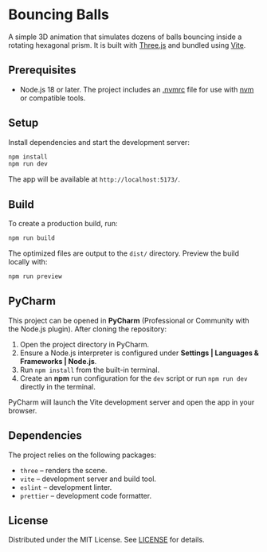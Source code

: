 # Bouncing Balls

A simple 3D animation that simulates dozens of balls bouncing inside a rotating hexagonal prism. It is built with [Three.js](https://threejs.org/) and bundled using [Vite](https://vitejs.dev/).

## Prerequisites

- Node.js 18 or later. The project includes an [.nvmrc](.nvmrc) file for use with
  [nvm](https://github.com/nvm-sh/nvm) or compatible tools.

## Setup

Install dependencies and start the development server:

```bash
npm install
npm run dev
```

The app will be available at `http://localhost:5173/`.

## Build

To create a production build, run:

```bash
npm run build
```

The optimized files are output to the `dist/` directory. Preview the build locally with:

```bash
npm run preview
```

## PyCharm

This project can be opened in **PyCharm** (Professional or Community with the Node.js plugin). After cloning the repository:

1. Open the project directory in PyCharm.
2. Ensure a Node.js interpreter is configured under **Settings \| Languages & Frameworks \| Node.js**.
3. Run `npm install` from the built-in terminal.
4. Create an **npm** run configuration for the `dev` script or run `npm run dev` directly in the terminal.

PyCharm will launch the Vite development server and open the app in your browser.

## Dependencies

The project relies on the following packages:

- `three` – renders the scene.
- `vite` – development server and build tool.
- `eslint` – development linter.
- `prettier` – development code formatter.

## License

Distributed under the MIT License. See [LICENSE](LICENSE) for details.

